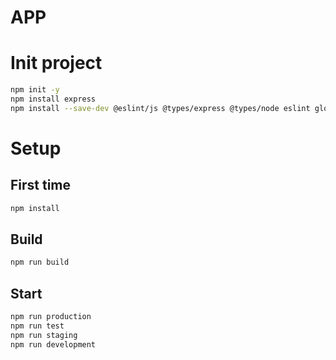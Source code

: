 APP
===

# Init project
```bash
npm init -y
npm install express
npm install --save-dev @eslint/js @types/express @types/node eslint globals nodemon ts-node typescript typescript-eslint
```

# Setup

## First time
```bash
npm install
```

## Build
```bash
npm run build
```

## Start
```bash
npm run production
npm run test
npm run staging
npm run development
```
